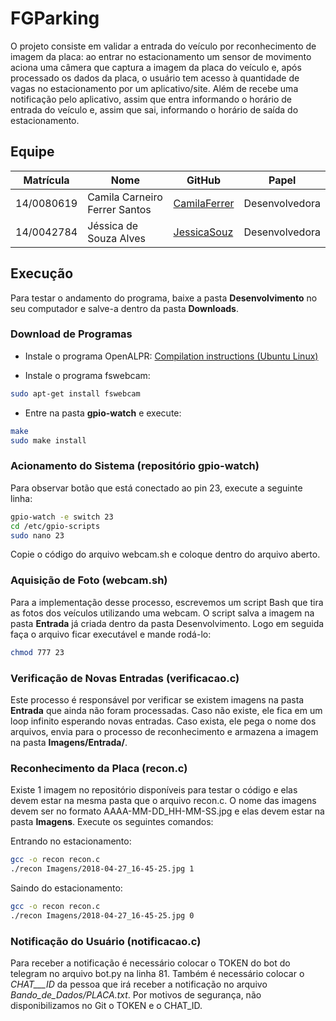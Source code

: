 # FGParking

O projeto consiste em validar a entrada do veículo por reconhecimento de imagem da placa: ao entrar no estacionamento um sensor de movimento aciona uma câmera que captura a imagem da placa do veículo e, após processado os dados da placa, o usuário tem acesso à quantidade de vagas no estacionamento por um aplicativo/site. Além de recebe uma notificação pelo aplicativo, assim que entra informando o horário de entrada do veículo e, assim que sai, informando o horário de saída do estacionamento.

## Equipe

| Matrícula | Nome | GitHub | Papel |
| --- | --- | --- | --- |
| 14/0080619 | Camila Carneiro Ferrer Santos | [CamilaFerrer](https://github.com/CamilaFerrer) | Desenvolvedora |
| 14/0042784 | Jéssica de Souza Alves | [JessicaSouz](https://github.com/JessicaSouz) | Desenvolvedora |

## Execução

Para testar o andamento do programa, baixe a pasta **Desenvolvimento** no seu computador e salve-a dentro da pasta **Downloads**.

### Download de Programas

* Instale o programa OpenALPR:
[Compilation instructions (Ubuntu Linux)](https://github.com/openalpr/openalpr/wiki/Compilation-instructions-(Ubuntu-Linux))

* Instale o programa fswebcam:
```bash
sudo apt-get install fswebcam
```

* Entre na pasta **gpio-watch** e execute:
```bash
make
sudo make install
```

### Acionamento do Sistema (repositório gpio-watch)
Para observar botão que está conectado ao pin 23, execute a seguinte linha:

```bash
gpio-watch -e switch 23
cd /etc/gpio-scripts
sudo nano 23
```

Copie o código do arquivo webcam.sh e coloque dentro do arquivo aberto.

### Aquisição de Foto (webcam.sh)
Para a implementação desse processo, escrevemos um script Bash que tira as fotos dos veículos utilizando uma webcam. O script salva a imagem na pasta **Entrada** já criada dentro da pasta Desenvolvimento. Logo em seguida faça o arquivo ficar executável e mande rodá-lo:

```bash
chmod 777 23
```

### Verificação de Novas Entradas (verificacao.c)
Este processo é responsável por verificar se existem imagens na pasta **Entrada** que ainda não foram processadas. Caso não existe, ele fica em um loop infinito esperando novas entradas. Caso exista, ele pega o nome dos arquivos, envia para o processo de reconhecimento e armazena a imagem na pasta **Imagens/Entrada/**.


### Reconhecimento da Placa (recon.c)
Existe 1 imagem no repositório disponíveis para testar o código e elas devem estar na mesma pasta que o arquivo recon.c. O nome das imagens devem ser no formato AAAA-MM-DD_HH-MM-SS.jpg e elas devem estar na pasta **Imagens**. Execute os seguintes comandos:

Entrando no estacionamento:
```bash
gcc -o recon recon.c
./recon Imagens/2018-04-27_16-45-25.jpg 1
```

Saindo do estacionamento:
```bash
gcc -o recon recon.c
./recon Imagens/2018-04-27_16-45-25.jpg 0
```

### Notificação do Usuário (notificacao.c)
Para receber a notificação é necessário colocar o TOKEN do bot do telegram no arquivo bot.py na linha 81. Também é necessário colocar o _CHAT___ID_ da pessoa que irá receber a notificação no arquivo _Bando_de_Dados/PLACA.txt_. Por motivos de segurança, não disponibilizamos no Git o TOKEN e o CHAT_ID.


